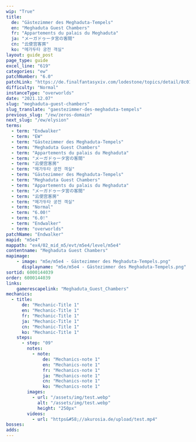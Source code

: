 ```yaml
---
wip: "True"
title:
  de: "Gästezimmer des Meghaduta-Tempels"
  en: "Meghaduta Guest Chambers"
  fr: "Appartements du palais du Meghaduta"
  ja: "メーガドゥータ宮の客間"
  cn: "云使宫客房"
  ko: "메가두타 궁전 객실"
layout: guide_post
page_type: guide
excel_line: "619"
categories: "ew"
patchNumber: "6.0"
patchLink: "https://de.finalfantasyxiv.com/lodestone/topics/detail/8c0146ce7f89035f0f27dcad1edcf30d3037fcf5"
difficulty: "Normal"
instanceType: "overworlds"
date: "2021.12.07"
slug: "meghaduta-guest-chambers"
slug_translate: "gaestezimmer-des-meghaduta-tempels"
previous_slug: "/ew/zeros-domain"
next_slug: "/ew/elysion"
terms:
  - term: "Endwalker"
  - term: "EW"
  - term: "Gästezimmer des Meghaduta-Tempels"
  - term: "Meghaduta Guest Chambers"
  - term: "Appartements du palais du Meghaduta"
  - term: "メーガドゥータ宮の客間"
  - term: "云使宫客房"
  - term: "메가두타 궁전 객실"
  - term: "Gästezimmer des Meghaduta-Tempels"
  - term: "Meghaduta Guest Chambers"
  - term: "Appartements du palais du Meghaduta"
  - term: "メーガドゥータ宮の客間"
  - term: "云使宫客房"
  - term: "메가두타 궁전 객실"
  - term: "Normal"
  - term: "6.00!"
  - term: "6.0!"
  - term: "Endwalker"
  - term: "overworlds"
patchName: "Endwalker"
mapid: "m5e4"
mappath: "ex4/02_mid_m5/evt/m5e4/level/m5e4"
contentname: "Meghaduta Guest Chambers"
mapimage:
    - image: "m5e/m5e4 - Gästezimmer des Meghaduta-Tempels.png"
      displayname: "m5e/m5e4 - Gästezimmer des Meghaduta-Tempels.png"
sortid: 6000144039
order: 6000144039
links:
    gamerescapelink: "Meghaduta_Guest_Chambers"
mechanics:
  - title:
      de: "Mechanic-Title 1"
      en: "Mechanic-Title 1"
      fr: "Mechanic-Title 1"
      ja: "Mechanic-Title 1"
      cn: "Mechanic-Title 1"
      ko: "Mechanic-Title 1"
    steps:
      - step: "09"
        notes:
          - note:
              de: "Mechanics-note 1"
              en: "Mechanics-note 1"
              fr: "Mechanics-note 1"
              ja: "Mechanics-note 1"
              cn: "Mechanics-note 1"
              ko: "Mechanics-note 1"
        images:
          - url: "/assets/img/test.webp"
            alt: "/assets/img/test.webp"
            height: "250px"
        videos:
          - url: "https&#58;//akurosia.de/upload/test.mp4"
bosses:
adds:
---
```

